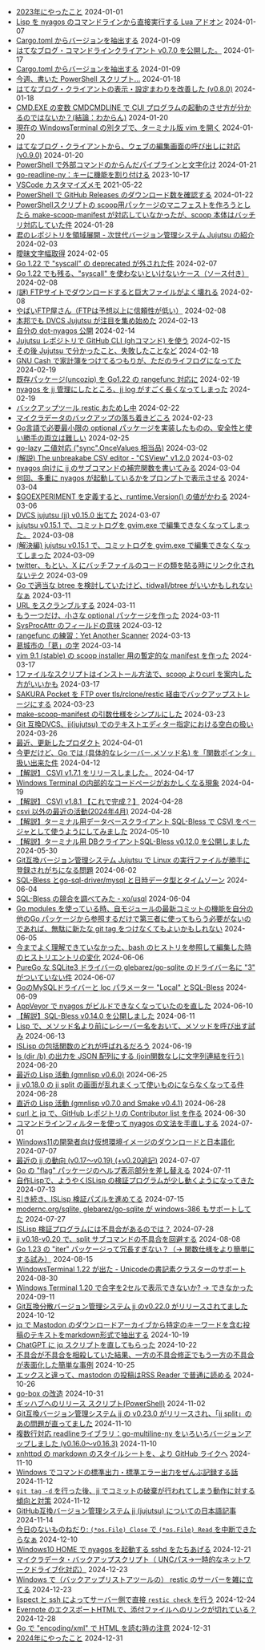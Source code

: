 - [2023年にやったこと](entry-2024-01-01-101120.md) 2024-01-01
- [Lisp を nyagos のコマンドラインから直接実行する Lua アドオン](entry-2024-01-07-110538.md) 2024-01-07
- [Cargo.toml からバージョンを抽出する](entry-2024-01-09-095250.md) 2024-01-09
- [はてなブログ・コマンドラインクライアント v0.7.0 を公開した。](entry-2024-01-17-081946.md) 2024-01-17
- [Cargo.toml からバージョンを抽出する](entry-2024-01-17-081946.md) 2024-01-09
- [今週、書いた PowerShell スクリプト…](entry-2024-01-18-033454.md) 2024-01-18
- [はてなブログ・クライアントの表示・設定まわりを改善した (v0.8.0)](entry-2024-01-18-145248.md) 2024-01-18
- [CMD.EXE の変数 CMDCMDLINE で CUI プログラムの起動のさせ方が分かるのではないか？(結論：わからん)](entry-2024-01-20-043754.md) 2024-01-20
- [現在の WindowsTerminal の別タブで、ターミナル版 vim を開く](entry-2024-01-20-093805.md) 2024-01-20
- [はてなブログ・クライアントから、ウェブの編集画面の呼び出しに対応 (v0.9.0)](entry-2024-01-20-211940.md) 2024-01-20
- [PowerShell で外部コマンドのからんだパイプラインと文字化け](entry-2024-01-21-034034.md) 2024-01-21
- [go-readline-ny：キーに機能を割り付ける](entry-2024-01-21-125415.md) 2023-10-17
- [VSCode カスタマイズメモ](entry-2024-01-21-130454.md) 2021-05-22
- [PowerShell で GitHub Releases のダウンロード数を確認する](entry-2024-01-22-094516.md) 2024-01-22
- [PowerShellスクリプトの scoop用パッケージのマニフェストを作ろうとしたら make-scoop-manifest が対応していなかったが、scoop 本体はバッチリ対応していた件](entry-2024-01-28-193132.md) 2024-01-28
- [君のレポジトリを領域展開 - 次世代バージョン管理システム Jujutsu の紹介](entry-2024-02-03-185111.md) 2024-02-03
- [曖昧文字幅取得](entry-2024-02-05-075134.md) 2024-02-05
- [Go 1.22 で "syscall" の deprecated が外された件](entry-2024-02-07-220220.md) 2024-02-07
- [Go 1.22 でも残る、"syscall" を使わないといけないケース（ソース付き）](entry-2024-02-07-235657.md) 2024-02-08
- [(謎) FTPサイトでダウンロードすると巨大ファイルがよく壊れる](entry-2024-02-08-151703.md) 2024-02-08
- [やばいFTP屋さん（FTPは予想以上に信頼性が低い）](entry-2024-02-08-201103.md) 2024-02-08
- [本邦でも DVCS Jujutsu が注目を集め始めた](entry-2024-02-13-025113.md) 2024-02-13
- [自分の dot-nyagos 公開](entry-2024-02-14-110108.md) 2024-02-14
- [Jujutsu レポジトリで GitHub CLI (ghコマンド) を使う](entry-2024-02-15-151938.md) 2024-02-15
- [その後 Jujutsu で分かったこと、失敗したことなど](entry-2024-02-18-002652.md) 2024-02-18
- [GNU Cash で家計簿をつけてるつもりが、ただのライフログになってた](entry-2024-02-19-002816.md) 2024-02-19
- [既存パッケージ(uncozip) を Go1.22 の rangefunc 対応に](entry-2024-02-19-095251.md) 2024-02-19
- [nyagos を jj 管理にしたところ、jj log がすごく長くなってしまった](entry-2024-02-19-111221.md) 2024-02-19
- [バックアップツール restic おためし中](entry-2024-02-21-111146.md) 2024-02-22
- [マイクラデータのバックアップの落ち着きどころ](entry-2024-02-23-144823.md) 2024-02-23
- [Go言語で必要最小限の optional パッケージを実装したものの、安全性と使い勝手の両立は難しい](entry-2024-02-25-135302.md) 2024-02-25
- [go-lazy 二値対応 ("sync".OnceValues 相当品)](entry-2024-03-02-214436.md) 2024-03-02
- [(解説) The unbreakabe CSV editor - "CSView" v1.2.0](entry-2024-03-02-220239.md) 2024-03-02
- [nyagos 向けに jj のサブコマンドの補完関数を書いてみる](entry-2024-03-04-092949.md) 2024-03-04
- [何回、多重に nyagos が起動しているかをプロンプトで表示させる](entry-2024-03-04-144913.md) 2024-03-04
- [$GOEXPERIMENT を定義すると、runtime.Version() の値がかわる](entry-2024-03-06-130808.md) 2024-03-06
- [DVCS jujutsu (jj) v0.15.0 出てた](entry-2024-03-07-132211.md) 2024-03-07
- [jujutsu v0.15.1 で、コミットログを gvim.exe で編集できなくなってしまった。](entry-2024-03-08-192119.md) 2024-03-08
- [(解決編) jujutsu v0.15.1 で、コミットログを gvim.exe で編集できなくなってしまった](entry-2024-03-09-031903.md) 2024-03-09
- [twitter、もとい、X にバッチファイルのコードの類を貼る時にリンク化されないテク](entry-2024-03-09-124006.md) 2024-03-09
- [Go で適当な btree を検討していたけど、tidwall/btree がいいかもしれないなぁ](entry-2024-03-11-192003.md) 2024-03-11
- [URL をスクランブルする](entry-2024-03-11-195144.md) 2024-03-11
- [もう一つだけ、小さな optional パッケージを作った](entry-2024-03-11-200425.md) 2024-03-11
- [SysProcAttr のフィールドの意味](entry-2024-03-12-092906.md) 2024-03-12
- [rangefunc の練習：Yet Another Scanner](entry-2024-03-13-224735.md) 2024-03-13
- [葛󠄀城市の「葛󠄀」の字](entry-2024-03-14-101222.md) 2024-03-14
- [vim 9.1 (stable) の scoop installer 用の暫定的な manifest を作った](entry-2024-03-17-022237.md) 2024-03-17
- [1ファイルなスクリプトはインストール方法で、scoop よりcurl を案内した方がいいかも](entry-2024-03-17-155331.md) 2024-03-17
- [SAKURA Pocket を FTP over tls/rclone/restic 経由でバックアップストレージにする](entry-2024-03-23-115819.md) 2024-03-23
- [make-scoop-manifest の引数仕様をシンプルにした](entry-2024-03-23-131354.md) 2024-03-23
- [Git 互換DVCS、jj(jujutsu) でのテキストエディター指定における空白の扱い](entry-2024-03-26-232949.md) 2024-03-26
- [最近、更新したプロダクト](entry-2024-04-01-214910.md) 2024-04-01
- [ 今更だけど、Go では (具体的なレシーバー.メソッド名) を「関数ポインタ」扱い出来た件](entry-2024-04-12-145728.md) 2024-04-12
- [【解説】 CSVI v1.7.1 をリリースしました。](entry-2024-04-17-220015.md) 2024-04-17
- [Windows Terminal の内部的なコードページがおかしくなる現象](entry-2024-04-19-160237.md) 2024-04-19
- [【解説】 CSVI v1.8.1 【これで完成？】](entry-2024-04-28-124831.md) 2024-04-28
- [ csvi 以外の最近の活動(2024年4月)](entry-2024-04-28-133601.md) 2024-04-28
- [【解説】ターミナル用データベースクライアント SQL-Bless で CSVI をページャとして使うようにしてみました](entry-2024-05-10-205714.md) 2024-05-10
- [【解説】ターミナル用 DBクライアントSQL-Bless v0.12.0 を公開しました](entry-2024-05-30-082549.md) 2024-05-30
- [Git互換バージョン管理システム Jujutsu で Linux の実行ファイルが勝手に登録されがちになる問題](entry-2024-06-02-173836.md) 2024-06-02
- [SQL-Bless とgo-sql-driver/mysql と日時データ型とタイムゾーン](entry-2024-06-04-085543.md) 2024-06-04
- [SQL-Bless の競合を調べてみた - xo/usql](entry-2024-06-04-172629.md) 2024-06-04
- [Go modules を使っている時、自モジュールの最新コミットの機能を自分の他のGo パッケージから参照するだけで第三者に使ってもらう必要がないのであれば、無駄に新たな git tag をつけなくてもよいかもしれない](entry-2024-06-05-164247.md) 2024-06-05
- [今までよく理解できていなかった、bash のヒストリを参照して編集した時のヒストリエントリの変化](entry-2024-06-06-133833.md) 2024-06-06
- [PureGo な SQLite3 ドライバーの glebarez/go-sqlite のドライバー名に "3" がついていない件](entry-2024-06-07-181643.md) 2024-06-07
- [GoのMySQLドライバーと loc パラメーター "Local" とSQL-Bless](entry-2024-06-09-125813.md) 2024-06-09
- [AppVeyor で nyagos がビルドできなくなっていたのを直した](entry-2024-06-10-221046.md) 2024-06-10
- [【解説】SQL-Bless v0.14.0 を公開しました](entry-2024-06-11-081731.md) 2024-06-11
- [Lisp で、メソッド名より前にレシーバー名をおいて、メソッドを呼び出す試み](entry-2024-06-13-133759.md) 2024-06-13
- [ISLisp の包括関数のどれが呼ばれるだろう](entry-2024-06-19-202824.md) 2024-06-19
- [ls (dir /b) の出力を JSON 配列にする (join関数なしに文字列連結を行う)](entry-2024-06-20-113336.md) 2024-06-20
- [最近の Lisp 活動 (gmnlisp v0.6.0)](entry-2024-06-25-235252.md) 2024-06-25
- [jj v0.18.0 の jj split の画面が乱れまくって使いものにならなくなってる件](entry-2024-06-28-035537.md) 2024-06-28
- [直近の Lisp 活動 (gmnlisp v0.7.0 and Smake v0.4.1)](entry-2024-06-28-201543.md) 2024-06-28
- [curl と jq で、GitHub レポジトリの Contributor list を作る](entry-2024-06-30-042435.md) 2024-06-30
- [コマンドラインフィルターを使って nyagos の文法を手直しする](entry-2024-07-01-012801.md) 2024-07-01
- [Windows11の開発者向け仮想環境イメージのダウンロードと日本語化](entry-2024-07-07-115933.md) 2024-07-07
- [最近の jj の動向 (v0.17〜v0.19) (+v0.20追記)](entry-2024-07-07-130042.md) 2024-07-07
- [Go の "flag" パッケージのヘルプ表示部分を差し替える](entry-2024-07-11-111550.md) 2024-07-11
- [自作Lispで、ようやくISLisp の検証プログラムが少し動くようになってきた](entry-2024-07-13-180702.md) 2024-07-13
- [引き続き、ISLisp 検証パズルを進めてる](entry-2024-07-15-163700.md) 2024-07-15
- [modernc.org/sqlite, glebarez/go-sqlite が windows-386 もサポートしてた](entry-2024-07-27-230615.md) 2024-07-27
- [ISLisp 検証プログラムには不具合があるのでは？](entry-2024-07-28-082343.md) 2024-07-28
- [jj v0.18-v0.20 で、split サブコマンドの不具合を回避する](entry-2024-08-08-092304.md) 2024-08-08
- [Go 1.23 の "iter" パッケージって冗長すぎない？（→ 関数仕様をより簡単にする試み）](entry-2024-08-15-142148.md) 2024-08-15
- [WindowsTerminal 1.22 が出た - Unicodeの書記素クラスターのサポート](entry-2024-08-30-025425.md) 2024-08-30
- [Windows Terminal 1.20 で合字を2セルで表示できないか? → できなかった](entry-2024-09-11-180555.md) 2024-09-11
- [Git互換分散バージョン管理システム jj のv0.22.0 がリリースされてました](entry-2024-10-12-045450.md) 2024-10-12
- [jq で Mastodon のダウンロードアーカイブから特定のキーワードを含む投稿のテキストをmarkdown形式で抽出する](entry-2024-10-19-230800.md) 2024-10-19
- [ChatGPT に jq スクリプトを直してもらった](entry-2024-10-22-021059.md) 2024-10-22
- [不具合が不具合を相殺していた結果、一方の不具合修正でもう一方の不具合が表面化した簡単な事例](entry-2024-10-25-202404.md) 2024-10-25
- [エックスと違って、mastodon の投稿はRSS Reader で普通に読める](entry-2024-10-26-191543.md) 2024-10-26
- [go-box の改造](entry-2024-10-31-160951.md) 2024-10-31
- [ ギッハブへのリリース スクリプト(PowerShell)](entry-2024-11-02-163847.md) 2024-11-02
- [Git互換バージョン管理システム jj の v0.23.0 がリリースされ、「jj split」のあの問題が直ってました](entry-2024-11-10-025802.md) 2024-11-10
- [複数行対応 readlineライブラリ：go-multiline-ny をいろいろバージョンアップしました (v0.16.0～v0.16.3)](entry-2024-11-10-044934.md) 2024-11-10
- [xnhttpd の markdown のスタイルシートを、より GitHub ライクへ](entry-2024-11-10-125623.md) 2024-11-10
- [Windows でコマンドの標準出力・標準エラー出力をぜんぶ記録する話](entry-2024-11-10-190043.md) 2024-11-12
- [`git tag -d` を行った後、jj でコミットの破棄が行われてしまう動作に対する傾向と対策](entry-2024-11-12-222716.md) 2024-11-12
- [GitHub互換バージョン管理システム jj (jujutsu) についての日本語記事](entry-2024-11-14-121404.md) 2024-11-14
- [今日のないものねだり: `(*os.File) Close` で `(*os.File) Read` を中断できたらなぁ](entry-2024-12-10-154531.md) 2024-12-10
- [Windows10 HOME で nyagos を起動する sshd をたちあげる](entry-2024-12-21-195811.md) 2024-12-21
- [マイクラデータ・バックアップスクリプト（ UNCパス→一時的なネットワークドライブ化対応）](entry-2024-12-23-142259.md) 2024-12-23
- [Windows で（バックアップリストアツールの） restic のサーバーを雑に立てる](entry-2024-12-23-231719.md) 2024-12-23
- [lispect と ssh によってサーバー側で直接 `restic check` を行う](entry-2024-12-24-095450.md) 2024-12-24
- [Evernote のエクスポートHTMLで、添付ファイルへのリンクが切れている？](entry-2024-12-28-105732.md) 2024-12-28
- [Go で "encoding/xml" で HTML を読む時の注意](entry-2024-12-31-130453.md) 2024-12-31
- [2024年にやったこと](entry-2024-12-31-193210.md) 2024-12-31
